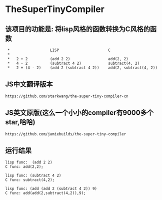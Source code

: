 # TheSuperTinyCompiler

## 该项目的功能是: 将lisp风格的函数转换为C风格的函数

     *                  LISP                      C
     *
     *   2 + 2          (add 2 2)                 add(2, 2)
     *   4 - 2          (subtract 4 2)            subtract(4, 2)
     *   2 + (4 - 2)    (add 2 (subtract 4 2))    add(2, subtract(4, 2))

## JS中文翻译版本
    
    https://github.com/starkwang/the-super-tiny-compiler-cn

## JS英文原版(这么一个小小的compiler有9000多个star,哈哈)

    https://github.com/jamiebuilds/the-super-tiny-compiler

## 运行结果

    lisp func:  (add 2 2) 
    C func: add(2,2);
    
    lisp func: (subtract 4 2) 
    C func: subtract(4,2);
    
    lisp func: (add (add 2 (subtract 4 2)) 9)
    C func: add(add(2,subtract(4,2)),9);